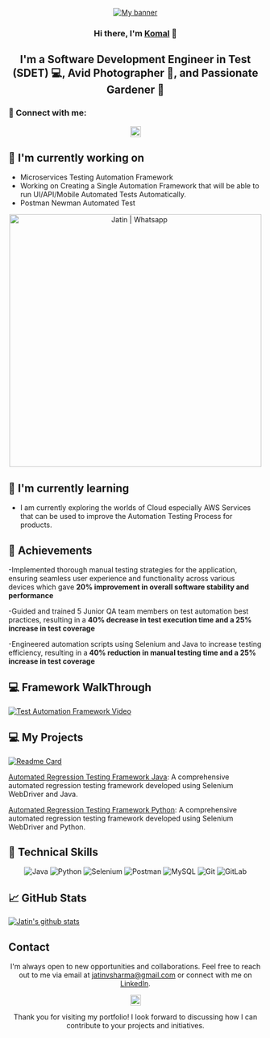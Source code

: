 <p align="center">
  <a href="https://www.linkedin.com/in/komal-kolambe" target="_blank" rel="noreferrer">
    <img src="https://raw.githubusercontent.com/komalKolambe/komalKolambe.github.io/main/images/banner.png" alt="My banner">
  </a>
</p>

<h3 align="center">Hi there, I'm <a href="https://www.linkedin.com/in/komal-kolambe" target="_blank" rel="noreferrer">Komal</a> 👋</h3>

<h2 align="center">I'm a Software Development Engineer in Test (SDET) 💻, Avid Photographer 📸, and Passionate Gardener 🌱</h2>

### 🤝 Connect with me:

<p align="center">
  <a href="https://www.linkedin.com/in/komal-kolambe/">
    <img src="https://raw.githubusercontent.com/komalKolambe/komalKolambe.github.io/main/images/linkedin.svg" alt="Jatin Shharma | LinkedIn" width="21px"/>
  </a>
  <!--
  <a href="https://instagram.com/tech_with_jatin">
    <img src="https://raw.githubusercontent.com/komalKolambe/komalKolambe.github.io/main/images/instagram.svg" alt="Jatin | Instagram" width="21px"/>
  </a>
  <a href="https://wa.link/8nquvx">
    <img src="https://raw.githubusercontent.com/komalKolambe/komalKolambe.github.io/main/images/whatsapp.png" alt="Jatin | Whatsapp" width="21px"/>
  </a> -->
</p>

<!--
## 🥇 Certifications -->
<!--<p align="center">
  <img src="https://raw.githubusercontent.com/komalKolambe/komalKolambe.github.io/main/images/ISTQB.png" alt="Jatin | ISTQB" width="100 px"/>
  <img src="https://raw.githubusercontent.com/komalKolambe/komalKolambe.github.io/main/images/aws-cp.png" alt="Jatin | AWS-CP" width="100 px"/>
  <img src="https://raw.githubusercontent.com/komalKolambe/komalKolambe.github.io/main/images/aws-dev.png" alt="Jatin | AWS-DEV" width="100 px"/>
  <img src="https://raw.githubusercontent.com/komalKolambe/komalKolambe.github.io/main/images/aws-sa.png" alt="Jatin | AWS-SA" width="100 px"/>
   <img src="https://raw.githubusercontent.com/komalKolambe/komalKolambe.github.io/main/images/ocpjp.png" alt="Jatin | AWS-SA" width="100 px"/>
    <img src="https://raw.githubusercontent.com/komalKolambe/komalKolambe.github.io/main/images/safe.png" alt="Jatin | AWS-SA" width="100 px"/>
     <img src="https://raw.githubusercontent.com/komalKolambe/komalKolambe.github.io/main/images/csm.webp" alt="Jatin | AWS-SA" width="100 px"/>
</p>

<p align="center">💬 If you have any questions or feedback, please don't hesitate to reach out to me!</p> -->

## 🔭 I'm currently working on

- Microservices Testing Automation Framework
- Working on Creating a Single Automation Framework that will be able to run UI/API/Mobile Automated Tests Automatically. 
- Postman Newman Automated Test 
<p align="center">    
<img src="https://raw.githubusercontent.com/komalKolambe/komalKolambe.github.io/main/images/postmanproject.jpg" alt="Jatin | Whatsapp" width="500px"/> </p>

## 🌱 I'm currently learning

- I am currently exploring the worlds of Cloud especially AWS Services that can be used to improve the Automation Testing Process for products. 


## 🥇 Achievements

-Implemented thorough manual testing strategies for the application, ensuring
seamless user experience and functionality across various devices which gave
<b>20% improvement in overall software stability and performance</b>

-Guided and trained 5 Junior QA team members on test automation best practices,
resulting in a  <b>40% decrease in test execution time and a 25% increase in test
coverage </b>

-Engineered automation scripts using Selenium and Java to increase testing
efficiency, resulting in a<b> 40% reduction in manual testing time and a 25% increase
in test coverage</b>


## 💻 Framework WalkThrough
[![Test Automation Framework Video](https://raw.githubusercontent.com/komalKolambe/komalKolambe.github.io/main/images/thumbnail.jpg)](https://youtu.be/BCaqX6XCKhw)

## 💻 My Projects 

[![Readme Card](https://github-readme-stats.vercel.app/api/pin/?username=komalKolambe&repo=AutomationFramework)](https://github.com/komalKolambe/AutomationFramework)

[Automated Regression Testing Framework Java](https://github.com/komalKolambe/): A comprehensive automated regression testing framework developed using Selenium WebDriver and Java.

[Automated Regression Testing Framework Python](https://github.com/komalKolambe/): A comprehensive automated regression testing framework developed using Selenium WebDriver and Python.


## 💼 Technical Skills

<p align="center">
  <img src="https://img.shields.io/badge/Java-007396?style=for-the-badge&logo=java&logoColor=white" alt="Java">
  <img src="https://img.shields.io/badge/Python-3776AB?style=for-the-badge&logo=python&logoColor=white" alt="Python"> 
 <!-- <img src="https://img.shields.io/badge/JavaScript-F7DF1E?style=for-the-badge&logo=javascript&logoColor=black" alt="JavaScript"> -->
  <img src="https://img.shields.io/badge/Selenium-43B02A?style=for-the-badge&logo=selenium&logoColor=white" alt="Selenium">
  <img src="https://img.shields.io/badge/Postman-FF6C37?style=for-the-badge&logo=postman&logoColor=white" alt="Postman">
  <img src="https://img.shields.io/badge/MySQL-4479A1?style=for-the-badge&logo=mysql&logoColor=white" alt="MySQL">
  <!-- <img src="https://img.shields.io/badge/JMeter-D22128?style=for-the-badge&logo=apache%20jmeter&logoColor=white" alt="JMeter"> -->
  <!-- <img src="https://img.shields.io/badge/Docker-2496ED?style=for-the-badge&logo=docker&logoColor=white" alt="Docker">
  <img src="https://img.shields.io/badge/AWS-232F3E?style=for-the-badge&logo=amazon-aws&logoColor=white" alt="AWS">
  <img src="https://img.shields.io/badge/Azure-0089D6?style=for-the-badge&logo=microsoft-azure&logoColor=white" alt="Azure"> -->
  <img src="https://img.shields.io/badge/Git-F05032?style=for-the-badge&logo=git&logoColor=white" alt="Git">
  <img src="https://img.shields.io/badge/GitLab-FCA121?style=for-the-badge&logo=gitlab&logoColor=white" alt="GitLab">
</p>

## 📈 GitHub Stats 

[![Jatin's github stats](https://github-readme-stats.vercel.app/api?username=komalKolambe)](https://github.com/komalKolambe)


## Contact

<p align="center">I'm always open to new opportunities and collaborations. Feel free to reach out to me via email at <a href="mailto:komalkolambe86@gmail.com">jatinvsharma@gmail.com</a> or connect with me on <a href="https://www.linkedin.com/in/yourprofile">LinkedIn</a>.</p>

<p align="center">
  <a href="https://www.linkedin.com/in/
komal-kolambe/">
    <img src="https://raw.githubusercontent.com/komalKolambe/komalKolambe.github.io/main/images/linkedin.svg" alt="Jatin Shharma | LinkedIn" width="21px"/>
  </a>
 <!-- <a href="https://instagram.com/tech_with_jatin">
    <img src="https://raw.githubusercontent.com/komalKolambe/komalKolambe.github.io/main/images/instagram.svg" alt="Jatin | Instagram" width="21px"/>
  </a>
  <a href="https://wa.link/8nquvx">
    <img src="https://raw.githubusercontent.com/komalKolambe/komalKolambe.github.io/main/images/whatsapp.png" alt="Jatin | Whatsapp" width="21px"/>
  </a> -->
</p>
  

<p align="center">Thank you for visiting my portfolio! I look forward to discussing how I can contribute to your projects and initiatives.</p>
